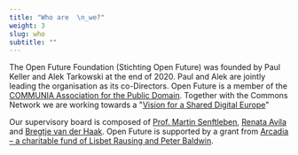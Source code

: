 ```yaml
---
title: "Who are  \n_we?"
weight: 3
slug: who
subtitle: ""
---
```

The Open Future Foundation (Stichting Open Future) was founded by Paul Keller and Alek Tarkowski at the end of 2020. Paul and Alek are jointly leading the organisation as its co-Directors. Open Future is a member of the [COMMUNIA Association for the Public Domain](http://communia-association.org/). Together with the Commons Network we are working towards a "[Vision for a Shared Digital Europe](http://shared-digital.eu/vision/)"
<!--more-->
Our supervisory board is composed of [Prof. Martin Senftleben](https://www.ivir.nl/employee/martinsenftleben/), [Renata Avila](https://pacscenter.stanford.edu/person/renata-avila/) and [Bregtje van der Haak](https://www.linkedin.com/in/bregtje-van-der-haak-8949076/). Open Future is supported by a grant from [Arcadia – a charitable fund of Lisbet Rausing and Peter Baldwin](https://www.arcadiafund.org.uk).
